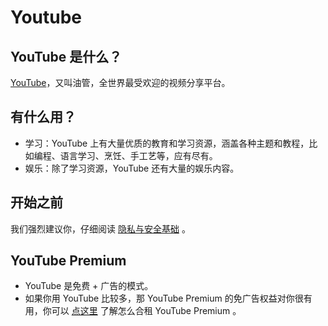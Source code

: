 # Youtube

## YouTube 是什么？

[YouTube](https://youtube.com)，又叫油管，全世界最受欢迎的视频分享平台。

## 有什么用？

- 学习：YouTube 上有大量优质的教育和学习资源，涵盖各种主题和教程，比如编程、语言学习、烹饪、手工艺等，应有尽有。
- 娱乐：除了学习资源，YouTube 还有大量的娱乐内容。

## 开始之前

我们强烈建议你，仔细阅读 [隐私与安全基础](../security/) 。

## YouTube Premium
- YouTube 是免费 + 广告的模式。
- 如果你用 YouTube 比较多，那 YouTube Premium 的免广告权益对你很有用，你可以 [点这里](./Account.md) 了解怎么合租 YouTube Premium 。